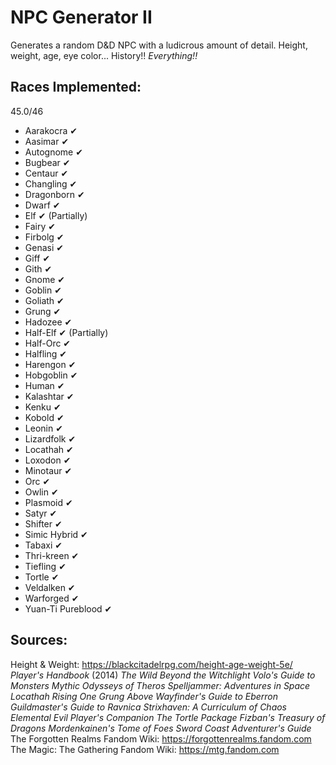 # NPC Generator II
Generates a random D&D NPC with a ludicrous amount of detail. Height, weight, age, eye color... History!! *Everything!!*
## Races Implemented:
45.0/46
- Aarakocra ✔
- Aasimar ✔
- Autognome ✔
- Bugbear ✔
- Centaur ✔
- Changling ✔
- Dragonborn ✔
- Dwarf ✔
- Elf ✔ (Partially)
- Fairy ✔
- Firbolg ✔
- Genasi ✔
- Giff ✔
- Gith ✔
- Gnome ✔
- Goblin ✔
- Goliath ✔
- Grung ✔
- Hadozee ✔
- Half-Elf ✔ (Partially)
- Half-Orc ✔
- Halfling ✔
- Harengon ✔
- Hobgoblin ✔
- Human ✔
- Kalashtar ✔
- Kenku ✔
- Kobold ✔
- Leonin ✔
- Lizardfolk ✔
- Locathah ✔
- Loxodon ✔
- Minotaur ✔
- Orc ✔
- Owlin ✔
- Plasmoid ✔
- Satyr ✔
- Shifter ✔
- Simic Hybrid ✔
- Tabaxi ✔
- Thri-kreen ✔
- Tiefling ✔
- Tortle ✔
- Veldalken ✔
- Warforged ✔
- Yuan-Ti Pureblood ✔
## Sources:
Height & Weight: https://blackcitadelrpg.com/height-age-weight-5e/
*Player's Handbook* (2014)
*The Wild Beyond the Witchlight*
*Volo's Guide to Monsters*
*Mythic Odysseys of Theros*
*Spelljammer: Adventures in Space*
*Locathah Rising*
*One Grung Above*
*Wayfinder's Guide to Eberron*
*Guildmaster's Guide to Ravnica*
*Strixhaven: A Curriculum of Chaos*
*Elemental Evil Player's Companion*
*The Tortle Package*
*Fizban's Treasury of Dragons*
*Mordenkainen's Tome of Foes*
*Sword Coast Adventurer's Guide*
The Forgotten Realms Fandom Wiki: https://forgottenrealms.fandom.com
The Magic: The Gathering Fandom Wiki: https://mtg.fandom.com